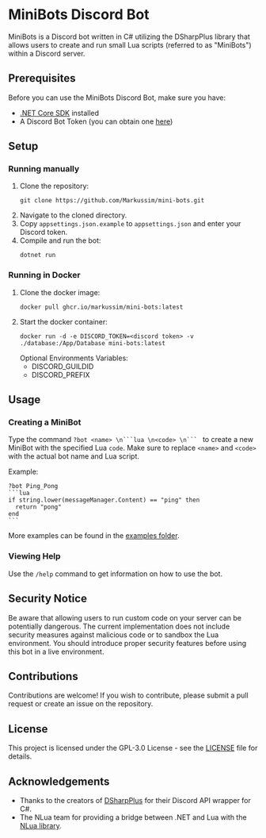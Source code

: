 # MiniBots Discord Bot

MiniBots is a Discord bot written in C# utilizing the DSharpPlus library that allows users to create and run small Lua scripts (referred to as "MiniBots") within a Discord server.

## Prerequisites

Before you can use the MiniBots Discord Bot, make sure you have:

- [.NET Core SDK](https://dotnet.microsoft.com/download) installed
- A Discord Bot Token (you can obtain one [here](https://discord.com/developers/applications))

## Setup

### Running manually

1. Clone the repository:
   ```
   git clone https://github.com/Markussim/mini-bots.git
   ```
2. Navigate to the cloned directory.
3. Copy `appsettings.json.example` to `appsettings.json` and enter your Discord token.
4. Compile and run the bot:
   ```
   dotnet run
   ```

### Running in Docker

1. Clone the docker image:
   ```
   docker pull ghcr.io/markussim/mini-bots:latest
   ```
2. Start the docker container:
   ```
   docker run -d -e DISCORD_TOKEN=<discord token> -v ./database:/App/Database mini-bots:latest
   ```
   Optional Environments Variables:
   - DISCORD_GUILDID
   - DISCORD_PREFIX

## Usage

### Creating a MiniBot

Type the command ` ?bot <name> \n```lua \n<code> \n```  ` to create a new MiniBot with the specified Lua `code`. Make sure to replace `<name>` and `<code>` with the actual bot name and Lua script.

Example:

````
?bot Ping_Pong
```lua
if string.lower(messageManager.Content) == "ping" then
  return "pong"
end
```
````

More examples can be found in the [examples folder](/Examples/).

### Viewing Help

Use the `/help` command to get information on how to use the bot.

## Security Notice

Be aware that allowing users to run custom code on your server can be potentially dangerous. The current implementation does not include security measures against malicious code or to sandbox the Lua environment. You should introduce proper security features before using this bot in a live environment.

## Contributions

Contributions are welcome! If you wish to contribute, please submit a pull request or create an issue on the repository.

## License

This project is licensed under the GPL-3.0 License - see the [LICENSE](/LICENSE) file for details.

## Acknowledgements

- Thanks to the creators of [DSharpPlus](https://github.com/DSharpPlus/DSharpPlus) for their Discord API wrapper for C#.
- The NLua team for providing a bridge between .NET and Lua with the [NLua library](http://nlua.org/).
